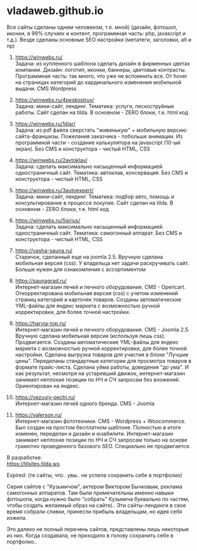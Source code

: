 # vladaweb.github.io
<p>Все сайты сделаны одним человеком, т.е. мной) (дизайн, фотошоп, иконки, в 99% случаях и контент, программная часть: php, javascript и т.д.). Везде сделаны основные SEO настройки (метатеги, заголовки, alt и пр)</p>

<ol>
  <li>
<p><a href="https://winwebs.ru/" target="_blank">https://winwebs.ru/</a><br>
Задача: из купленного шаблона сделать дизайн в фирменных цветах компании. Дизайн: логотип, иконки, баннеры, цветовые контрасты. Программная часть: так много, что уже не вспомнить все. От hover на страницах категорий до кардинального изменения мобильной выдачи. CMS Wordpress</p>
  </li>
  <li>
<p><a href="https://winwebs.ru/4peskostruy/" target="_blank">https://winwebs.ru/4peskostruy/</a><br>
Задача: мини-сайт, лендинг. Тематика: услуги, пескоструйные работы. Сайт сделан на tilda. В основном - ZERO блоки, т.е. html код</p>
  </li>
  <li>
<p><a href="https://winwebs.ru/1djar/" target="_blank">https://winwebs.ru/1djar/</a><br>
Задача: из pdf файла сверстать "живенькую" + мобильную версию сайта-франшизы. Пожелания заказчика - побольше анимации. Из программной части - создание калькулятора на javascript (10-ый экран). Без CMS и конструктора - чистый HTML, CSS</p>
  </li>
  <li>
<p><a href="https://winwebs.ru/2avtoklav/" target="_blank">https://winwebs.ru/2avtoklav/</a><br>
Задача: сделать максимально насыщенный информацией одностраничный сайт. Тематика: автоклав, консервация. Без CMS и конструктора - чистый HTML, CSS</p>
  </li>
  <li>
<p><a href="https://winwebs.ru/3autoexpert/" target="_blank">https://winwebs.ru/3autoexpert/</a><br>
Задача: мини-сайт, лендинг. Тематика: подбор авто, помощь и консультирование в процессе покупке. Сайт сделан на tilda. В основном - ZERO блоки, т.е. html код</p>
  </li>
  <li>
<p><a href="https://winwebs.ru/5sirius/" target="_blank">https://winwebs.ru/5sirius/</a><br>
Задача: сделать максимально насыщенный информацией одностраничный сайт. Тематика: самогонный аппарат. Без CMS и конструктора - чистый HTML, CSS</p>
  </li>
  <li>
<p><a href="https://vasha-sauna.ru/" target="_blank">https://vasha-sauna.ru/</a><br>
Старичок, сделанный еще на joomla 2.5. Вручную сделана мобильная версия (css). У владельца нет задачи раскручивать сайт. Больше нужен для ознакомления с ассортиментом</p>
  </li>
  <li>
<p><a href="https://saunagrad.ru/" target="_blank">https://saunagrad.ru/</a><br>
Интернет-магазин печей и печного оборудования. CMS - Opencart. Откорректирована мобильная версия (css) с учетом изменений страниц категорий и карточек товаров. Созданы автоматические YML-файлы для яндекс маркета с возможностью ручной корректировки, для более точной настройки.</p>
  </li>
  <li>
<p><a href="https://harvia-top.ru/" target="_blank">https://harvia-top.ru/</a><br>
Интернет-магазин печей и печного оборудования. CMS - Joomla 2.5. Вручную сделана мобильная версия (используя лишь css). Продвигается. Созданы автоматические YML-файлы для яндекс маркета с возможностью ручной корректировки, для более точной настройки. Сделана выгрузка товаров для участия в блоке "Лучшие цены". Переделаны стандартные категории для просмотра товаров в формате прайс-листа. Сделана уйма работы, доведения "до ума". И как результат, несмотря на устаревший движок, интернет-магазин занимает неплохие позиции по НЧ и СЧ запросам без вложений. Ориентирован на яндекс. </p>
  </li>
  <li>
<p><a href="https://vezuviy-pechi.ru/" target="_blank">https://vezuviy-pechi.ru/</a><br>
Интернет-магазин печей одного бренда. CMS - Joomla</p>
  </li>
  <li>
<p><a href="https://valerson.ru/" target="_blank">https://valerson.ru/</a><br>
Интернет-магазин фототехники. CMS - Wordpress + Woocommerce. Был создан на простом бесплатном шаблоне. Полностью в итоге изменен, переделан и дизайн и юзабилити. Интернет-магазин занимает неплохие позиции по НЧ и СЧ запросам только на основе грамотно проведенного базового SEO. Специально не продвигается.</p>
  </li>
</ol>

<p>В разработке:<br>
<a href="https://tilsites.tilda.ws/" target="_blank">https://tilsites.tilda.ws</a>
</p>

<p>Expired: (те сайты, что.. увы.. не успела сохранить себе в портфолио)<br>

<p>Cерия сайтов с "Кузьмичом", актером Виктором Бычковым, реклама самогонных аппаратов. Там были примечательны именно навыки фотошопа, когда нужно было "собрать" Кузьмича буквально по частям, чтобы создать желаемый образ на сайте)..
Эти сайты-лендинги в свое время собрали сливки, принесли прибыль владельцам, но идея себя изжила. </p>
<p>Это далеко не полный перечень сайтов, представлены лишь некоторые из них. Когда создавала, не приходило в голову сохранить себе в портфолио.. </p>

